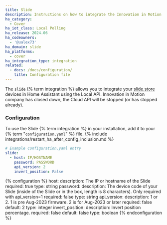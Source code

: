 ```yaml
---
title: Slide
description: Instructions on how to integrate the Innovation in Motion Slide covers with Home Assistant.
ha_category:
  - Cover
ha_iot_class: Local Polling
ha_release: 2024.06
ha_codeowners:
  - '@ualex73'
ha_domain: slide
ha_platforms:
  - cover
ha_integration_type: integration
related:
  - docs: /docs/configuration/
    title: Configuration file
---
```


The `slide` {% term integration %} allows you to integrate your [slide.store](https://slide.store/) devices in Home Assistant using the Local API. Innovation in Motion company has closed down, the Cloud API will be stopped (or has stopped already).

### Configuration

To use the Slide {% term integration %} in your installation, add it to your {% term "`configuration.yaml`" %} file.
{% include integrations/restart_ha_after_config_inclusion.md %}

```yaml
# Example configuration.yaml entry
slide:
  - host: IP/HOSTNAME
    password: PASSWORD
    api_version: 2
    invert_position: False
```

{% configuration %}
host:
  description: The IP or hostname of the Slide
  required: true
  type: string
password:
  description: The device code of your Slide (inside of the Slide or in the box, length is 8 characters). Only required with api_version=1
  required: false
  type: string
api_version:
  description: 1 or 2. 1 is pre Aug-2023 firmware. 2 is for Aug-2023 or later
  required: false
  default: 2
  type: integer
invert_position:
  description: Invert position percentage.
  required: false
  default: false
  type: boolean
{% endconfiguration %}
